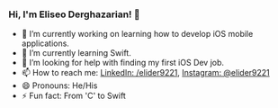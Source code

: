 ### Hi, I'm Eliseo Derghazarian! 👋

- 🔭 I’m currently working on learning how to develop iOS mobile applications.
- 🌱 I’m currently learning Swift.
- 🤔 I’m looking for help with finding my first iOS Dev job.
- 📫 How to reach me: [LinkedIn: /elider9221](https://www.linkedin.com/in/elider9221/), [Instagram: @elider9221](https://www.instagram.com/elider9221/) 
- 😄 Pronouns: He/His
- ⚡ Fun fact: From 'C' to Swift

